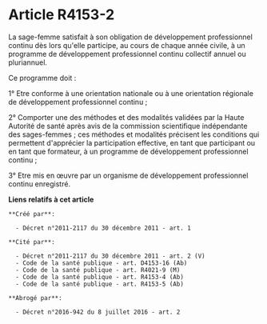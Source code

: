 # Article R4153-2

La sage-femme satisfait à son obligation de développement professionnel continu dès lors qu'elle participe, au cours de
chaque année civile, à un programme de développement professionnel continu collectif annuel ou pluriannuel. 

Ce programme doit : 

1° Etre conforme à une orientation nationale ou à une orientation régionale de développement professionnel continu ; 

2° Comporter une des méthodes et des modalités validées par la Haute Autorité de santé après avis de la commission
scientifique indépendante des sages-femmes ; ces méthodes et modalités précisent les conditions qui permettent d'apprécier la
participation effective, en tant que participant ou en tant que formateur, à un programme de développement professionnel
continu ; 

3° Etre mis en œuvre par un organisme de développement professionnel continu enregistré.

**Liens relatifs à cet article**

	**Créé par**:

	  - Décret n°2011-2117 du 30 décembre 2011 - art. 1

	**Cité par**:

	  - Décret n°2011-2117 du 30 décembre 2011 - art. 2 (V)
	  - Code de la santé publique - art. D4153-16 (Ab)
	  - Code de la santé publique - art. R4021-9 (M)
	  - Code de la santé publique - art. R4153-4 (Ab)
	  - Code de la santé publique - art. R4153-5 (Ab)

	**Abrogé par**:

	  - Décret n°2016-942 du 8 juillet 2016 - art. 2
